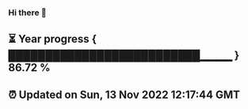### Hi there 👋
⏳ Year progress { ██████████████████████████▁▁▁▁ } 86.72 %
---
⏰ Updated on Sun, 13 Nov 2022 12:17:44 GMT
---
